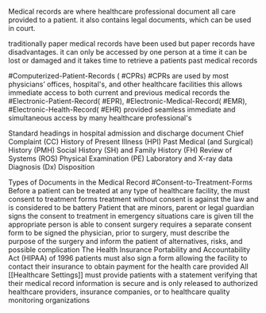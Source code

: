 Medical records are where healthcare professional document all care provided to a patient. it also contains legal documents, which can be used in court.

traditionally paper medical records have been used but paper records have disadvantages.
	it can only be accessed by one person at a time
	it can be lost or damaged and it takes time to retrieve a patients past medical records

#Computerized-Patient-Records ( #CPRs)
	#CPRs are used by most physicians’ offices, hospital's, and other healthcare facilities
		this allows immediate access to both current and previous medical records
		the #Electronic-Patient-Record( #EPR), #Electronic-Medical-Record( #EMR), #Electronic-Health-Record( #EHR) 
			provided seamless immediate and simultaneous access by many healthcare professional's

Standard headings in hospital admission and discharge document
	Chief Complaint (CC)
	History of Present Illness (HPI)
	Past Medical (and Surgical) History (PMH)
	Social History (SH) and Family History (FH)
	Review of Systems (ROS)
	Physical Examination (PE)
	Laboratory and X-ray data
	Diagnosis (Dx)
	Disposition

Types of Documents in the Medical Record
	#Consent-to-Treatment-Forms
		Before a patient can be treated at any type of healthcare facility, the must consent to treatment forms
			treatment without consent is against the law and is considered to be battery
		Patient that are minors, parent or legal guardian signs the consent to treatment
			in emergency situations care is given till the appropriate person is able to consent
		surgery requires a separate consent form to be signed
		the physician, prior to surgery, must describe the purpose of the surgery and inform the patient of alternatives, risks, and possible complication
		The Health Insurance Portability and Accountability Act (HIPAA) of 1996
			patients must also sign a form allowing the facility to contact their insurance to obtain payment for the health care provided
			All [[Healthcare Settings]] must provide patients with a statement verifying that their medical record information is secure and is only released to authorized healthcare providers, insurance companies, or to healthcare quality monitoring organizations